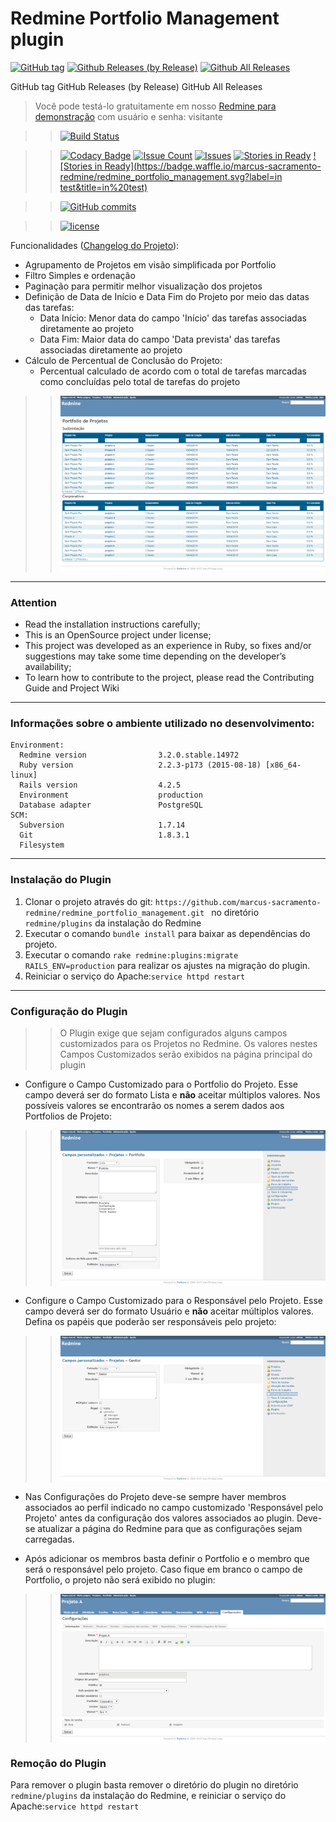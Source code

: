# Redmine Portfolio Management plugin 
[![GitHub tag](https://img.shields.io/github/tag/marcus-sacramento-redmine/redmine_portfolio_management.svg?style=flat-square)](https://github.com/marcus-sacramento-redmine/redmine_portfolio_management/tags) [![Github Releases (by Release)](https://img.shields.io/github/downloads/marcus-sacramento-redmine/redmine_portfolio_management/v1.0.0/total.svg?style=flat-square)](https://github.com/marcus-sacramento-redmine/redmine_portfolio_management/releases) [![Github All Releases](https://img.shields.io/github/downloads/marcus-sacramento-redmine/redmine_portfolio_management/total.svg?style=flat-square)](https://github.com/marcus-sacramento-redmine/redmine_portfolio_management/releases)

GitHub tag GitHub Releases (by Release) GitHub All Releases
>Você pode testá-lo gratuitamente em nosso [Redmine para demonstração](http://redmine-marcusacramento.rhcloud.com/) com usuário e senha: visitante


>>[![Build Status](https://travis-ci.org/marcus-sacramento-redmine/redmine_portfolio_management.svg?branch=master)](https://travis-ci.org/marcus-sacramento-redmine/redmine_portfolio_management)

>>[![Codacy Badge](https://api.codacy.com/project/badge/grade/a1daedb12e2c4b908b57b42a55835d1d)](https://www.codacy.com/app/marcus-vinicius-cardozo/redmine_portfolio_management) [![Issue Count](https://codeclimate.com/github/marcus-sacramento-redmine/redmine_portfolio_management/badges/issue_count.svg)](https://codeclimate.com/github/marcus-sacramento-redmine/redmine_portfolio_management) [![Issues](https://img.shields.io/github/issues/marcus-sacramento-redmine/redmine_portfolio_management.svg?style=flat-square)](https://github.com/marcus-sacramento-redmine/redmine_portfolio_management/issues) [![Stories in Ready](https://badge.waffle.io/marcus-sacramento-redmine/redmine_portfolio_management.svg?label=ready&title=Ready)](http://waffle.io/marcus-sacramento-redmine/redmine_portfolio_management) [![Stories in Ready](https://badge.waffle.io/marcus-sacramento-redmine/redmine_portfolio_management.svg?label=in test&title=in%20test)](http://waffle.io/marcus-sacramento-redmine/redmine_portfolio_management)

>>[![GitHub commits](https://img.shields.io/github/commits-since/marcus-sacramento-redmine/redmine_portfolio_management/v0.0.1.svg?style=flat-square)](https://github.com/marcus-sacramento-redmine/redmine_portfolio_management/commits/master) 

>>[![license](https://img.shields.io/github/license/marcus-sacramento-redmine/redmine_portfolio_management.svg?style=flat-square)](LICENSE) 

Funcionalidades ([Changelog do Projeto](CHANGELOG.md)):
* Agrupamento de Projetos em visão simplificada por Portfolio
* Filtro Simples e ordenação
* Paginação para permitir melhor visualização dos projetos
* Definição de Data de Início e Data Fim do Projeto por meio das datas das tarefas:
    * Data Início: Menor data do campo 'Início' das tarefas associadas diretamente ao projeto
    * Data Fim: Maior data do campo 'Data prevista' das tarefas associadas diretamente ao projeto
* Cálculo de Percentual de Conclusão do Projeto:
    * Percentual calculado de acordo com o total de tarefas marcadas como concluídas pelo total de tarefas do projeto

>> ![CF_Portfolio](Portfolio_view.png)

***
### Attention

* Read the installation instructions carefully;
* This is an OpenSource project under license;
* This project was developed as an experience in Ruby, so fixes and/or suggestions may take some time depending on the developer’s availability;
* To learn how to contribute to the project, please read the Contributing Guide and Project Wiki

***

### Informações sobre o ambiente utilizado no desenvolvimento:
```
Environment:
  Redmine version                3.2.0.stable.14972
  Ruby version                   2.2.3-p173 (2015-08-18) [x86_64-linux]
  Rails version                  4.2.5
  Environment                    production
  Database adapter               PostgreSQL
SCM:
  Subversion                     1.7.14
  Git                            1.8.3.1
  Filesystem  
```

***

### Instalação do Plugin

1. Clonar o projeto através do git: ```https://github.com/marcus-sacramento-redmine/redmine_portfolio_management.git ``` no diretório ```redmine/plugins``` da instalação do Redmine
2. Executar o comando ```bundle install``` para baixar as dependências do projeto.
3. Executar o comando ```rake redmine:plugins:migrate RAILS_ENV=production``` para realizar os ajustes na migração do plugin.
4. Reiniciar o  serviço do Apache:```service httpd restart```

***

### Configuração do Plugin

>> O Plugin exige que sejam configurados alguns campos customizados para os Projetos no Redmine. Os valores nestes Campos Customizados serão exibidos na página principal do plugin

* Configure o Campo Customizado para o Portfolio do Projeto. Esse campo deverá ser do formato Lista e **não** aceitar múltiplos valores. Nos possíveis valores se encontrarão os nomes a serem dados aos Portfolios de Projeto:

>> ![CF_Portfolio](Portfolio_cf_Portfolio.png)

* Configure o Campo Customizado para o Responsável pelo Projeto. Esse campo deverá ser do formato Usuário e **não** aceitar múltiplos valores. Defina os papéis que poderão ser responsáveis pelo projeto:

>> ![CF_Portfolio](Portfolio_cf_Responsavel.png)

* Nas Configurações do Projeto deve-se sempre haver membros associados ao perfil indicado no campo customizado 'Responsável pelo Projeto' antes da configuração dos valores associados ao plugin. Deve-se atualizar a página do Redmine para que as configurações sejam carregadas.

* Após adicionar os membros basta definir o Portfolio e o membro que será o responsável pelo projeto. Caso fique em branco o campo de Portfolio, o projeto não será exibido no plugin:

>> ![CF_Portfolio](Portfolio_project_configuration.png)

### Remoção do Plugin

Para remover o plugin basta remover o diretório do plugin no diretório ```redmine/plugins``` da instalação do Redmine, e reiniciar o  serviço do Apache:```service httpd restart```

